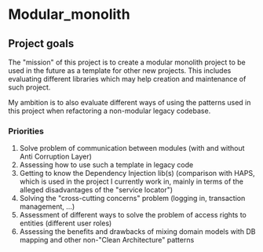 # Modular_monolith

## Project goals

The "mission" of this project is to create a modular monolith project to be used in the future as a template for other
new projects. This includes evaluating different libraries which may help creation and maintenance of such project.

My ambition is to also evaluate different ways of using the patterns used in this project when refactoring
a non-modular legacy codebase.

### Priorities
1. Solve problem of communication between modules (with and without Anti Corruption Layer)
2. Assessing how to use such a template in legacy code
3. Getting to know the Dependency Injection lib(s) (comparison with HAPS, which is used in the project I currently work in, mainly in terms of the alleged disadvantages of the "service locator")
4. Solving the "cross-cutting concerns" problem (logging in, transaction management, ...)
5. Assessment of different ways to solve the problem of access rights to entities (different user roles)
6. Assessing the benefits and drawbacks of mixing domain models with DB mapping and other non-"Clean Architecture" patterns

